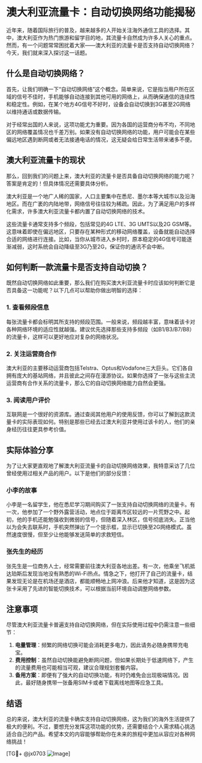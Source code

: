 # 澳大利亚流量卡：自动切换网络功能揭秘

近年来，随着国际旅行的普及，越来越多的人开始关注海外通信工具的选择。其中，澳大利亚作为热门旅游和留学目的地，其流量卡自然成为许多人关心的重点。然而，有一个问题常常困扰着大家——澳大利亚的流量卡是否支持自动切换网络？今天，我们就来深入探讨这一话题。

## 什么是自动切换网络？

首先，让我们明确一下“自动切换网络”这个概念。简单来说，它是指当用户所在区域的信号不佳时，手机能够自动连接到其他可用的网络上，从而确保通信的连续性和稳定性。例如，在某个地方4G信号不好时，设备会自动切换到3G甚至2G网络以维持通话或数据传输。

对于经常出国的人来说，这项功能尤为重要。因为各国的运营商分布不均，不同地区的网络覆盖情况也千差万别。如果没有自动切换网络的功能，用户可能会在某些偏远地区遇到断网或者无法接通电话的情况，这无疑会给日常生活带来诸多不便。

## 澳大利亚流量卡的现状

那么，回到我们的问题上来，澳大利亚的流量卡是否具备自动切换网络的能力呢？答案是肯定的！但具体情况还需要具体分析。

澳大利亚是一个地广人稀的国家，人口主要集中在悉尼、墨尔本等大城市以及沿海地区。而在广袤的内陆地带，网络信号往往较为稀疏。因此，为了满足用户的多样化需求，许多澳大利亚流量卡都内置了自动切换网络的技术。

这些流量卡通常支持多个频段，包括常见的4G LTE、3G UMTS以及2G GSM等。这意味着即使在偏远地区，只要存在某种形式的移动网络覆盖，设备就能自动选择合适的网络进行连接。比如，当你从城市进入乡村时，原本稳定的4G信号可能逐渐减弱，这时系统会自动降级至3G乃至2G，保证你的通讯不会中断。

## 如何判断一款流量卡是否支持自动切换？

既然自动切换网络如此重要，那么我们在购买澳大利亚流量卡时应该如何判断它是否具备这一功能呢？以下几点可以帮助你做出明智的选择：

### 1. 查看频段信息
每张流量卡都会标明其所支持的频段范围。一般来说，频段越丰富，意味着该卡对各种网络环境的适应性就越强。建议优先选择那些支持多频段（如B1/B3/B7/B8）的流量卡，这样可以更好地应对复杂的网络状况。

### 2. 关注运营商合作
澳大利亚的主要移动运营商包括Telstra、Optus和Vodafone三大巨头。它们各自拥有庞大的基站网络，并且彼此之间存在漫游协议。如果你选择了一张与这些主流运营商有合作关系的流量卡，那么它的自动切换网络能力自然会更强。

### 3. 阅读用户评价
互联网是一个很好的资源库。通过查阅其他用户的使用反馈，你可以了解到这款流量卡的实际表现如何。特别是那些已经去过澳大利亚并使用过该卡的人，他们的亲身经历往往更具参考价值。

## 实际体验分享

为了让大家更直观地了解澳大利亚流量卡的自动切换网络效果，我特意采访了几位曾经使用过相关产品的用户。以下是他们的部分反馈：

### 小李的故事
小李是一名留学生，他在悉尼学习期间购买了一张支持自动切换网络的流量卡。有一次，他参加了一个野外露营活动，地点位于距离市区较远的一片荒野之中。起初，他的手机还能勉强收到微弱的信号，但随着深入林区，信号彻底消失。正当他以为会失去联系时，手机突然弹出了一个提示框，显示已切换至2G网络模式。虽然速度很慢，但至少让他能够发送简单的求救短信。

### 张先生的经历
张先生是一位商务人士，经常需要前往澳大利亚各地出差。有一次，他乘坐飞机抵达珀斯后发现当地没有熟悉的Wi-Fi热点。情急之下，他打开了自己的流量卡，结果发现无论是在机场还是酒店，都能顺畅地上网冲浪。后来他才知道，这是因为这张卡采用了先进的智能切换技术，可以根据当前环境自动调整网络参数。

## 注意事项

尽管澳大利亚流量卡普遍支持自动切换网络，但在实际使用过程中仍需注意一些细节：

1. **电量管理**：频繁的网络切换可能会消耗更多电力，因此请务必随身携带充电宝。
2. **费用控制**：虽然自动切换能避免断网问题，但如果长期处于低速网络下，产生的流量费用也可能相当可观，建议合理规划套餐内容。
3. **备用方案**：即便有了强大的自动切换功能，有时仍难免会出现极端情况。因此，最好随身携带一张备用SIM卡或者下载离线地图等应急工具。

## 结语

总的来说，澳大利亚的流量卡确实支持自动切换网络，这为我们的海外生活提供了极大的便利。不过，要想充分发挥这项功能的优势，还需要结合个人需求精心挑选适合自己的产品。希望本文的内容能够帮助你在未来的旅程中更加从容应对各种网络挑战！

[TG💪+ @jx0703 ![Image](https://github.com/user-attachments/assets/dbca1d08-cadb-493c-b0ec-ad6f7a83f270)]